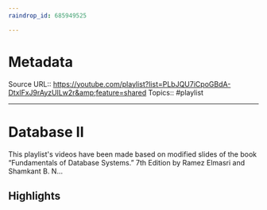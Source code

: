 ```yaml
---
raindrop_id: 685949525

---
```


# Metadata
Source URL:: https://youtube.com/playlist?list=PLbJQU7iCpoGBdA-DtxlFxJ9rAyzUlLw2r&amp;feature=shared
Topics:: #playlist

---
# Database II

This playlist&#39;s videos have been made based on modified slides of the book “Fundamentals of Database Systems.” 7th Edition by Ramez Elmasri and Shamkant B. N...

## Highlights
